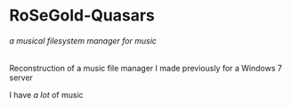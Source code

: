 # RoSeGold-Quasars
###### a musical filesystem manager for music

Reconstruction of a music file manager I made previously for a Windows 7 server

I have *a lot* of music
